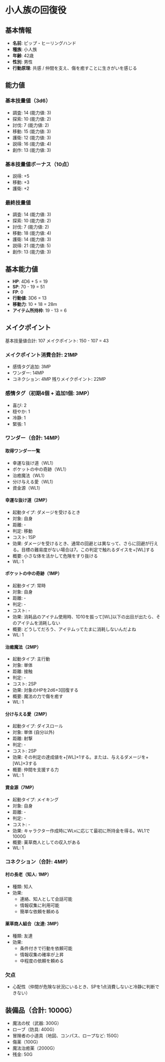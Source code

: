# 小人族の回復役

## 基本情報
- **名前**: ピップ・ヒーリングハンド
- **種族**: 小人族
- **年齢**: 42歳
- **性別**: 男性
- **行動原理**: 共感 / 仲間を支え、傷を癒すことに生きがいを感じる

## 能力値
### 基本技量値（3d6）
- 調査: 14 (能力値: 3)
- 探索: 10 (能力値: 2)
- 討伐: 7 (能力値: 2)
- 移動: 15 (能力値: 3)
- 護衛: 12 (能力値: 3)
- 説得: 16 (能力値: 4)
- 創作: 13 (能力値: 3)

### 基本技量値ボーナス（10点）
- 説得: +5
- 移動: +3
- 護衛: +2

### 最終技量値
- 調査: 14 (能力値: 3)
- 探索: 10 (能力値: 2)
- 討伐: 7 (能力値: 2)
- 移動: 18 (能力値: 4)
- 護衛: 14 (能力値: 3)
- 説得: 21 (能力値: 5)
- 創作: 13 (能力値: 3)

## 基本能力値
- **HP**: 4D6 + 5 = 19
- **SP**: 70 - 19 = 51
- **FP**: 0
- **行動値**: 3D6 = 13
- **移動力**: 10 + 18 = 28m
- **アイテム所持枠**: 19 - 13 = 6

## メイクポイント
基本技量値合計: 107
メイクポイント: 150 - 107 = 43

### メイクポイント消費合計: 21MP
- 感情タグ追加: 3MP
- ワンダー: 14MP
- コネクション: 4MP
残りメイクポイント: 22MP

### 感情タグ（初期4個 + 追加1個: 3MP）
- 喜び: 2
- 穏やか: 1
- 冷静: 1
- 緊張: 1

### ワンダー（合計: 14MP）

#### 取得ワンダー一覧
- 幸運な抜け道（WL1）
- ポケットの中の奇跡（WL1）
- 治癒魔法（WL1）
- 分け与える愛（WL1）
- 資金源（WL1）

#### 幸運な抜け道（2MP）
- 起動タイプ: ダメージを受けるとき
- 対象: 自身
- 距離: -
- 判定: 移動
- コスト: 1SP
- 効果: ダメージを受けるとき、通常の回避とは異なって、さらに回避が行える。目標の難易度がない場合は7。この判定で触れるダイスを+[WL]する
- 概要: 小さな体を活かして危険をすり抜ける
- WL: 1

#### ポケットの中の奇跡（1MP）
- 起動タイプ: 常時
- 対象: 自身
- 距離: -
- 判定: -
- コスト: -
- 効果: 消耗品のアイテム使用時、1D10を振って[WL]以下の出目が出たら、そのアイテムを消耗しない
- 概要: どうしてだろう、アイテムってたまに消耗しないんだよね
- WL: 1

#### 治癒魔法（2MP）
- 起動タイプ: 主行動
- 対象: 単体
- 距離: 接触
- 判定: -
- コスト: 2SP
- 効果: 対象のHPを2d6+3回復する
- 概要: 魔法の力で傷を癒す
- WL: 1

#### 分け与える愛（2MP）
- 起動タイプ: ダイスロール
- 対象: 単体 (自分以外)
- 距離: 射撃
- 判定: -
- コスト: 2SP
- 効果: その判定の達成値を+[WL]×1する。または、与えるダメージを+[WL]×3する
- 概要: 仲間を支援する力
- WL: 1

#### 資金源（7MP）
- 起動タイプ: メイキング
- 対象: 自身
- 距離: -
- 判定: -
- コスト: -
- 効果: キャラクター作成時にWLvに応じて最初に所持金を得る。WL1で1000G
- 概要: 薬草商人としての収入がある
- WL: 1

### コネクション（合計: 4MP）
#### 村の長老（知人: 1MP）
- 種類: 知人
- 効果:
  - 連絡、知人として会話可能
  - 情報収集に利用可能
  - 簡単な依頼を頼める

#### 薬草商人組合（友達: 3MP）
- 種類: 友達
- 効果:
  - 条件付きで行動を依頼可能
  - 情報収集の確率が上昇
  - 中程度の依頼を頼める

### 欠点
- 心配性（仲間が危険な状況にいるとき、SPを1点消費しないと冷静に判断できない）

## 装備品（合計: 1000G）
- 魔法の杖（武器: 300G）
- ローブ（防具: 400G）
- 冒険者の小道具（地図、コンパス、ロープなど: 150G）
- 傷薬（100G）
- 魔法治癒薬（2000G）
- 残金: 50G
